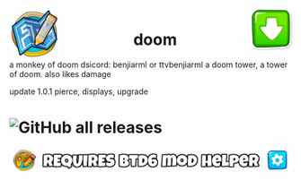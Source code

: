 <a href="https://github.com/doombubbles/template-mod/releases/latest/download/doom.dll">
    <img align="left" alt="Icon" height="90" src="Icon.png">
    <img align="right" alt="Download" height="75" src="https://raw.githubusercontent.com/gurrenm3/BTD-Mod-Helper/master/BloonsTD6%20Mod%20Helper/Resources/DownloadBtn.png">
</a>

<h1 align="center">doom</h1>

a monkey of doom
dsicord: benjiarml or ttvbenjiarml
a doom tower, a tower of doom. also likes damage

update 1.0.1
pierce,
displays,
upgrade

<h1 aling="left"><img alt="GitHub all releases" height="25" src="https://img.shields.io/github/downloads/OrionLima/Monkey-Ace-But-Better/total?label=Total%20Dowloads"></h1>



[![Requires BTD6 Mod Helper](https://raw.githubusercontent.com/gurrenm3/BTD-Mod-Helper/master/banner.png)](https://github.com/gurrenm3/BTD-Mod-Helper#readme)
